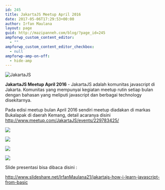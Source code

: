 ```yaml
---
id: 245
title: JakartaJS Meetup April 2016
date: 2017-05-06T17:29:53+00:00
author: Irfan Maulana
layout: page
guid: http://mazipanneh.com/blog/?page_id=245
ampforwp_custom_content_editor:
  - ""
ampforwp_custom_content_editor_checkbox:
  - null
ampforwp-amp-on-off:
  - hide-amp
---
```

![JakartaJS](https://i1.wp.com/i1176.photobucket.com/albums/x322/mazipanneh/jakarta-js_zpshwswgdfg.png?zoom=2)

**JakartaJS Meetup April 2016** - JakartaJS adalah komunitas javascript di Jakarta. Komunitas yang mempunyai kegiatan meetup rutin setiap bulan dengan bahasan yang meliputi javascript dan berbagai technology disekitarnya.



Pada edisi meetup bulan April 2016 sendiri meetup diadakan di markas Bukalapak di daerah Kemang, detail acaranya disini <a href="http://www.meetup.com/JakartaJS/events/229783425/" target="_blank">http://www.meetup.com/JakartaJS/events/229783425/</a>



![](https://i0.wp.com/i1176.photobucket.com/albums/x322/mazipanneh/community/meetup-jakartajs-april-2016%201_zpsud7xtyc7.jpeg?zoom=2)



![](https://i2.wp.com/i1176.photobucket.com/albums/x322/mazipanneh/community/meetup-jakartajs-april-2016%202_zpsuao4vcx8.jpeg?zoom=2)



![](https://i0.wp.com/i1176.photobucket.com/albums/x322/mazipanneh/community/meetup-jakartajs-april-2016%203_zpsbewwm9xa.jpeg?zoom=2)



![](https://lh3.googleusercontent.com/jAWvFvNqBntZ7FCqhMp8-U1dsiEW_6zD0UWm_EF86317-KE3AEHlJDXAoEJDeqCLgPkR1MxF2lkGX9Bpt6kF_Hvkdi7kdwgk8Von4hU42GcXQuyQVQFgAqE4gaSrh2B71UoHvKIkhvxSeZg7JhT2ZEV6TwaXvjQffeRT5UM1hfeeKIydpr2IpYOSiz0h6u1UfvAd9J4C3W1VMtJN2m1D4-iGgtMX3tmQOdWht3JdOssYrGe5y2XghP15PDfbb9aYl2WY0n2B10-ncI3g1Erlc-t-UIAa5y4R_hYoWy-x_0Y9mHwuulrTJiObg6EgIc1-OrrXtkvA8d5tlHW_SV4mvVakyKDyr2FlXyGBJmIxez4OdOIHZQj80p7qBiALEU_KUqQxEd_-1pgBYP7gaX5RtiGNC76nGb_DgH-lRGaFTnVJ1lhBHzeFzGj_s1aPid-S69ckM7Tb4xWom4CIZwadqtE9HgZ5y4SheYTwHElHTU7E2iOkAhllqgAKeuqXmK317wyLfzYeDlDZK7N9LI-uubeRb_4ZqF6WVdvs0QNMC5PqMva1uh_JAiPr0_zxyVpRiZDW=w1000-h666-no)



Slide presentasi bisa dibaca disini :
  
<a href="http://www.slideshare.net/IrfanMaulana21/jakartajs-how-i-learn-javascript-from-basic" target="_blank">http://www.slideshare.net/IrfanMaulana21/jakartajs-how-i-learn-javascript-from-basic</a>